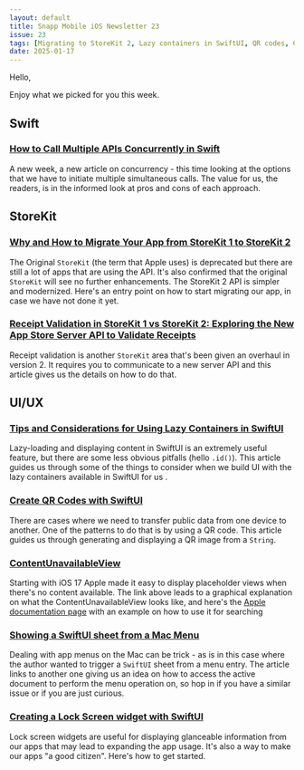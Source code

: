 ```yaml
---
layout: default
title: Snapp Mobile iOS Newsletter 23
issue: 23
tags: [Migrating to StoreKit 2, Lazy containers in SwiftUI, QR codes, ContentUnavailableView, Lock screen widgets]
date: 2025-01-17
---
```


Hello,

Enjoy what we picked for you this week.

## Swift

### [How to Call Multiple APIs Concurrently in Swift](https://vikramios.medium.com/how-to-call-multiple-apis-concurrently-in-swift-2b27877f72b4)

A new week, a new article on concurrency - this time looking at the options that we have to initiate multiple simultaneous calls. The value for us, the readers, is in the informed look at pros and cons of each approach.

## StoreKit

### [Why and How to Migrate Your App from StoreKit 1 to StoreKit 2](https://qonversion.io/blog/migrate-storekit1-storekit2/)

The Original `StoreKit` (the term that Apple uses) is deprecated but there are still a lot of apps that are using the API. It's also confirmed that the original `StoreKit` will see no further enhancements. The StoreKit 2 API is simpler and modernized. Here's an entry point on how to start migrating our app, in case we have not done it yet.

### [Receipt Validation in StoreKit 1 vs StoreKit 2: Exploring the New App Store Server API to Validate Receipts](https://qonversion.io/blog/storekit1-storeki2-receipt-validation/)

Receipt validation is another `StoreKit` area that's been given an overhaul in version 2. It requires you to communicate to a new server API and this article gives us the details on how to do that.

## UI/UX

### [Tips and Considerations for Using Lazy Containers in SwiftUI](https://fatbobman.com/en/posts/tips-and-considerations-for-using-lazy-containers-in-swiftui/)

Lazy-loading and displaying content in SwiftUI is an extremely useful feature, but there are some less obvious pitfalls (hello `.id()`). This article guides us through some of the things to consider when we build UI with the lazy containers available in SwiftUI for us .

### [Create QR Codes with SwiftUI](https://jeevatamil.medium.com/create-qr-codes-with-swiftui-e3606a103bc2)

There are cases where we need to transfer public data from one device to another. One of the patterns to do that is by using a QR code. This article guides us through generating and displaying a QR image from a `String`.

### [ContentUnavailableView](https://bsky.app/profile/iosdevalb.bsky.social/post/3lfpdpog5p22q)

Starting with iOS 17 Apple made it easy to display placeholder views when there's no content available. The link above leads to a graphical explanation on what the ContentUnavailableView looks like, and here's the [Apple documentation page](https://developer.apple.com/documentation/swiftui/contentunavailableview) with an example on how to use it for searching

### [Showing a SwiftUI sheet from a Mac Menu](https://swiftdevjournal.com/showing-a-swiftui-sheet-from-a-mac-menu/)

Dealing with app menus on the Mac can be trick - as is in this case where the author wanted to trigger a `SwiftUI` sheet from a menu entry. The article links to another one giving us an idea on how to access the active document to perform the menu operation on, so hop in if you have a similar issue or if you are just curious.

### [Creating a Lock Screen widget with SwiftUI](https://www.createwithswift.com/creating-a-lock-screen-widget-with-swiftui/)

Lock screen widgets are useful for displaying glanceable information from our apps that may lead to expanding the app usage. It's also a way to make our apps "a good citizen". Here's how to get started.
